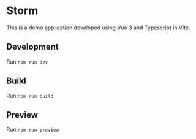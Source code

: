 # Storm

This is a demo application developed using Vue 3 and Typescript in Vite.

## Development
Run  `npm run dev`

## Build
Run `npm run build`

## Preview
Run `npm run preview`
